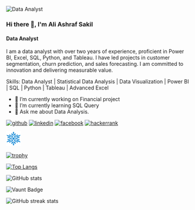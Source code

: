 ![Data Analyst](https://media.licdn.com/dms/image/v2/D5616AQG4XGsGQ9s2lw/profile-displaybackgroundimage-shrink_350_1400/profile-displaybackgroundimage-shrink_350_1400/0/1723447820285?e=1729123200&v=beta&t=7X-OqGiyU_L52DqEVQhpODl9y-KQI9rqH8hbua8naug)

### Hi there 👋, I'm Ali Ashraf Sakil
#### Data Analyst

I am a data analyst with over two years of experience, proficient in Power BI, Excel, SQL, Python, and Tableau. I have led projects in customer segmentation, churn prediction, and sales forecasting. I am committed to innovation and delivering measurable value.

Skills: Data Analyst | Statistical Data Analysis | Data Visualization | Power BI | SQL | Python | Tableau | Advanced Excel

- 🔭 I’m currently working on Financial project 
- 🌱 I’m currently learning SQL Query 
- 💬 Ask me about Data Analysis. 


[<img src='https://cdn.jsdelivr.net/npm/simple-icons@3.0.1/icons/github.svg' alt='github' height='40'>](https://github.com/Shakil066)  [<img src='https://cdn.jsdelivr.net/npm/simple-icons@3.0.1/icons/linkedin.svg' alt='linkedin' height='40'>](https://www.linkedin.com/in/https://www.linkedin.com/in/ali-ashraf-sakil-536771208//)  [<img src='https://cdn.jsdelivr.net/npm/simple-icons@3.0.1/icons/facebook.svg' alt='facebook' height='40'>](https://www.facebook.com/https://web.facebook.com/profile.php?id=100087160023463)  [<img src='https://cdn.jsdelivr.net/npm/simple-icons@3.0.1/icons/hackerrank.svg' alt='hackerrank' height='40'>](https://www.hackerrank.com/dashboard)  

<a href='https://archiveprogram.github.com/'><img src='https://raw.githubusercontent.com/acervenky/animated-github-badges/master/assets/acbadge.gif' width='40' height='40'></a> 

[![trophy](https://github-profile-trophy.vercel.app/?username=Shakil066)](https://github.com/ryo-ma/github-profile-trophy)

[![Top Langs](https://github-readme-stats.vercel.app/api/top-langs/?username=Shakil066)](https://github.com/anuraghazra/github-readme-stats)

![GitHub stats](https://github-readme-stats.vercel.app/api?username=Shakil066&show_icons=true)  

![Vaunt Badge](https://api.vaunt.dev/v1/github/entities/Shakil066/contributions?format=svg&private=false)  

![GitHub streak stats](https://streak-stats.demolab.com/?user=Shakil066)  

